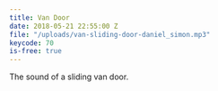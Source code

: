 ```yaml
---
title: Van Door
date: 2018-05-21 22:55:00 Z
file: "/uploads/van-sliding-door-daniel_simon.mp3"
keycode: 70
is-free: true
---
```


The sound of a sliding van door. 
